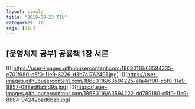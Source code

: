 ```yaml
--- 
layout: single 
title: "2019-08-23 TIL" 
categories: TIL 
tags: [TIL] 
--- 
```

## [운영체제 공부] 공룡책 1장 서론 
!()[https://user-images.githubusercontent.com/18680116/63594235-e701f980-c5f0-11e9-8226-d3b7a1762491.jpg]
!()[https://user-images.githubusercontent.com/18680116/63594225-e1a4af00-c5f0-11e9-9857-088ed6a5fd9a.jpg]
!()[https://user-images.githubusercontent.com/18680116/63594222-dd789180-c5f0-11e9-8884-94242bad6bab.jpg]
